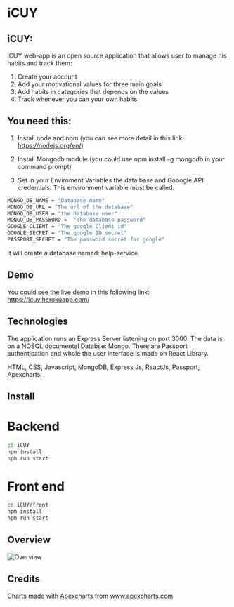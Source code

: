 # iCUY

## iCUY:

iCUY web-app is an open source application that allows user to manage his habits and track them:

1. Create your account
2. Add your motivational values for three main goals
3. Add habits in categories that depends on the values
4. Track whenever you can your own habits

## You need this:

1. Install node and npm (you can see more detail in this link https://nodejs.org/en/)

2. Install Mongodb module (you could use npm install -g mongodb in your command prompt)

3. Set in your Enviroment Variables the data base and Gooogle API credentials. 
This environment variable must be called:
```bash
MONGO_DB_NAME = "Database name"
MONGO_DB_URL = "The url of the database"
MONGO_DB_USER = "the Database user"
MONGO_DB_PASSWORD =  "The database password"
GOOGLE_CLIENT = "The google Client id"
GOOGLE_SECRET = "The google ID secret"
PASSPORT_SECRET = "The password secret for google"
```
It will create a database named: help-service.


## Demo

You could see the live demo in this following link: https://icuy.herokuapp.com/

## Technologies
The application runs an Express Server listening on port 3000. The data is on a NOSQL documental Databse: Mongo. There are Passport authentication and whole the user interface is made on React Library.

HTML, CSS, Javascript, MongoDB, Express Js, ReactJs, Passport, Apexcharts.

## Install

# Backend
```bash
cd iCUY
npm install
npm run start
```
# Front end
```bash
cd iCUY/front
npm install
npm run start
```

## Overview
 
![Overview](https://github.com/jmcontreras10/iCUY/blob/master/Capture.PNG?raw=true)

## Credits
Charts made with <a href="https://apexcharts.com/" title="Icon Pond">Apexcharts</a> from <a href="https://www.apexcharts.com/" title="Flaticon"> www.apexcharts.com</a>
